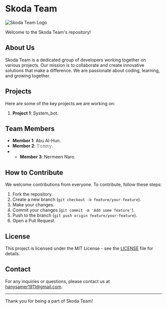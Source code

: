 # Skoda Team

![Skoda Team Logo](https://imgur.com/FCbhNot.png)

Welcome to the Skoda Team's repository!

## About Us

Skoda Team is a dedicated group of developers working together on various projects. Our mission is to collaborate and create innovative solutions that make a difference. We are passionate about coding, learning, and growing together.

## Projects

Here are some of the key projects we are working on:

1. **Project 1**: System_bot.

## Team Members

- **Member 1**: Abu Al-Hun.
- **Member 2**: 𝚃𝚘𝚖𝚖𝚢.
- - **Member 3**: Nermeen Naro.

## How to Contribute

We welcome contributions from everyone. To contribute, follow these steps:

1. Fork the repository.
2. Create a new branch (`git checkout -b feature/your-feature`).
3. Make your changes.
4. Commit your changes (`git commit -m 'Add some feature'`).
5. Push to the branch (`git push origin feature/your-feature`).
6. Open a Pull Request.

## License

This project is licensed under the MIT License - see the [LICENSE](LICENSE) file for details.

## Contact

For any inquiries or questions, please contact us at [hanysamer1911@gmail.com](mailto:your-email@example.com).

---

Thank you for being a part of Skoda Team!
